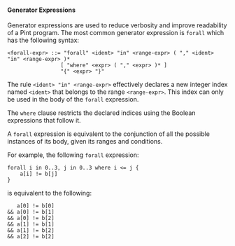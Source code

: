 #### Generator Expressions

Generator expressions are used to reduce verbosity and improve readability of a Pint program. The most common generator expression is `forall` which has the following syntax:

```bnf
<forall-expr> ::= "forall" <ident> "in" <range-expr> ( "," <ident> "in" <range-expr> )*
                 [ "where" <expr> ( "," <expr> )* ]
                 "{" <expr> "}"
```

The rule `<ident> "in" <range-expr>` effectively declares a new integer index named `<ident>` that belongs to the range `<range-expr>`. This index can only be used in the body of the `forall` expression.

The `where` clause restricts the declared indices using the Boolean expressions that follow it.

A `forall` expression is equivalent to the conjunction of all the possible instances of its body, given its ranges and conditions.

For example, the following `forall` expression:

```pint
forall i in 0..3, j in 0..3 where i <= j {
    a[i] != b[j]
}
```

is equivalent to the following:

```pint
   a[0] != b[0]
&& a[0] != b[1]
&& a[0] != b[2]
&& a[1] != b[1]
&& a[1] != b[2]
&& a[2] != b[2]
```

